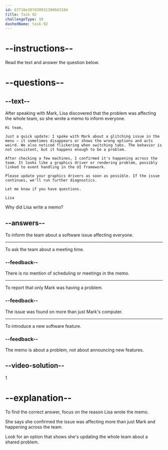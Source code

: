 ```yaml
---
id: 67f10e307d30931390843184
title: Task 92
challengeType: 19
dashedName: task-92
---
```


<!-- READING -->

# --instructions--

Read the text and answer the question below.

# --questions--

## --text--

After speaking with Mark, Lisa discovered that the problem was affecting the whole team, so she wrote a memo to inform everyone.

`Hi team,`

`Just a quick update: I spoke with Mark about a glitching issue in the menu — it sometimes disappears or shows the wrong options and acts weird. We also noticed flickering when switching tabs. The behavior is not consistent, but it happens enough to be a problem.`

`After checking a few machines, I confirmed it's happening across the team. It looks like a graphics driver or rendering problem, possibly linked to event handling in the UI framework.`

`Please update your graphics drivers as soon as possible. If the issue continues, we'll run further diagnostics.`

`Let me know if you have questions.`

`Lisa`

Why did Lisa write a memo?

## --answers--

To inform the team about a software issue affecting everyone.

---

To ask the team about a meeting time.

### --feedback--

There is no mention of scheduling or meetings in the memo.

---

To report that only Mark was having a problem.

### --feedback--

The issue was found on more than just Mark's computer.

---

To introduce a new software feature.

### --feedback--

The memo is about a problem, not about announcing new features.

## --video-solution--

1

# --explanation--

To find the correct answer, focus on the reason Lisa wrote the memo.

She says she confirmed the issue was affecting more than just Mark and happening across the team.

Look for an option that shows she's updating the whole team about a shared problem.
